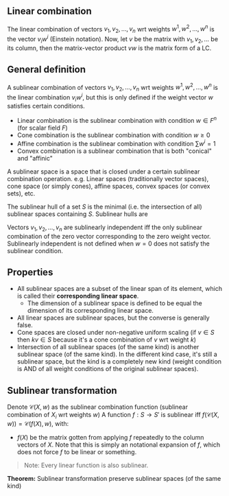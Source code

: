 ## Linear combination
The linear combination of vectors $v_{1},v_{2},\dots,v_{n}$ wrt weights $w^{1},w^{2}, \dots,w^{n}$ is the vector $v_{i}w^{i}$ (Einstein notation).
Now, let $v$ be the matrix with $v_{1},v_{2},\dots$ be its column, then the matrix-vector product $vw$ is the matrix form of a LC.

## General definition
A sublinear combination of vectors $v_{1}, v_{2},\dots,v_{n}$ wrt weights $w^{1},w^{2},\dots,w^{n}$ is the linear combination $v_{i}w^{i}$, but this is only defined if the weight vector $w$ satisfies certain conditions.
- Linear combination is the sublinear combination with condition $w\in F^{n}$ (for scalar field $F$)
- Cone combination is the sublinear combination with condition $w\geq 0$
- Affine combination is the sublinear combination with condition $\sum w^{i}=1$
- Convex combination is a sublinear combination that is both "conical" and "affinic"

A sublinear space is a space that is closed under a certain sublinear combination operation.
e.g. Linear spaces (traditionally vector spaces), cone space (or simply cones), affine spaces, convex spaces (or convex sets), etc.

The sublinear hull of a set $S$ is the minimal (i.e. the intersection of all) sublinear spaces containing $S$. Sublinear hulls are 

Vectors $v_{1},v_{2},\dots,v_{n}$ are sublinearly independent iff the only sublinear combination of the zero vector corresponding to the zero weight vector. Sublinearly independent is not defined when $w=0$ does not satisfy the sublinear condition.

## Properties
- All sublinear spaces are a subset of the linear span of its element, which is called their **corresponding linear space**.
	- The dimension of a sublinear space is defined to be equal the dimension of its corresponding linear space.
- All linear spaces are sublinear spaces, but the converse is generally false.
- Cone spaces are closed under non-negative uniform scaling (if $v\in S$ then $kv\in S$ because it's a cone combination of $v$ wrt weight $k$)
- Intersection of all sublinear spaces (of the same kind) is another sublinear space (of the same kind). In the different kind case, it's still a sublinear space, but the kind is a completely new kind (weight condition is AND of all weight conditions of the original sublinear spaces).

## Sublinear transformation
Denote $\mathcal{C}(X, w)$ as the sublinear combination function (sublinear combination of $X_{i}$ wrt weights $w$)
A function $f: S\to S'$ is sublinear iff $f(\mathcal{C}(X, w))=\mathcal{C}(f(X), w)$, with:
- $f(X)$ be the matrix gotten from applying $f$ repeatedly to the column vectors of $X$. Note that this is simply an notational expansion of $f$, which does not force $f$ to be linear or something.

>Note: Every linear function is also sublinear.

**Theorem:** Sublinear transformation preserve sublinear spaces (of the same kind)